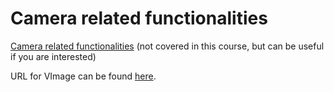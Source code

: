 # Camera related functionalities

[Camera related functionalities](https://developer.apple.com/documentation/avfoundation/cameras_and_media_capture/avcam_building_a_camera_app) (not covered in this course, but can be useful if you are interested)

URL for VImage can be found [here](https://developer.apple.com/documentation/accelerate/vimage).